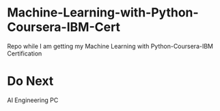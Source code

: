 # Machine-Learning-with-Python-Coursera-IBM-Cert
Repo while I am getting my Machine Learning with Python-Coursera-IBM Certification

# Do Next
 AI Engineering PC